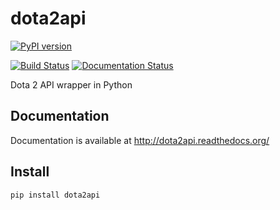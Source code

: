 dota2api
========
[![PyPI version](https://badge.fury.io/py/dota2api.svg)](http://badge.fury.io/py/dota2api)

[![Build Status](https://travis-ci.org/joshuaduffy/dota2api.svg)](https://travis-ci.org/joshuaduffy/dota2api)
[![Documentation Status](https://readthedocs.org/projects/dota2api/badge/?version=latest)](https://readthedocs.org/projects/dota2api/?badge=latest)

Dota 2 API wrapper in Python

Documentation
-------------
Documentation is available at http://dota2api.readthedocs.org/

Install
-------
    pip install dota2api
